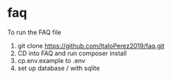 # faq


To run the FAQ file 

1. git clone https://github.com/ItaloPerez2019/faq.git
2. CD into FAQ and run composer install
3. cp.env.example  to .env
4. set up database / with sqlite
